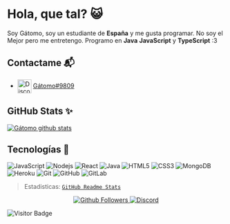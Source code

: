 # Hola, que tal? 😺

Soy Gátomo, soy un estudiante de **España** y me gusta programar. No soy el Mejor pero me entretengo. Programo en **Java** **JavaScript** y **TypeScript**
:3

## Contactame 📬
   - <img src="https://simpleicons.org/icons/discord.svg" alt="Discord" width="32" align="center"> [Gátomo#9809](https://discord.gg/ZpWE57t)
   
   
## GitHub Stats ✨
[![Gátomo github stats](https://github-readme-stats.vercel.app/api?username=gatomo-oficial&show_icons=true&count_private=true&theme=react&extra=TheHuskyBot/Husky;Gatomo-Bunkers/Normal)](https://github.com/gatomo-oficial)

## Tecnologías 🍺
![JavaScript](https://img.shields.io/badge/-JavaScript-black?style=flat-square&logo=javascript) 
![Nodejs](https://img.shields.io/badge/-Nodejs-black?style=flat-square&logo=Node.js) 
![React](https://img.shields.io/badge/-React-black?style=flat-square&logo=react) 
![Java](https://img.shields.io/badge/-java-E34A86?style=flat-square&logo=java) 
![HTML5](https://img.shields.io/badge/-HTML5-E34F26?style=flat-square&logo=html5&logoColor=white) 
![CSS3](https://img.shields.io/badge/-CSS3-1572B6?style=flat-square&logo=css3)
![MongoDB](https://img.shields.io/badge/-MongoDB-black?style=flat-square&logo=mongodb)
![Heroku](https://img.shields.io/badge/-Heroku-430098?style=flat-square&logo=heroku)
![Git](https://img.shields.io/badge/-Git-black?style=flat-square&logo=git)
![GitHub](https://img.shields.io/badge/-GitHub-181717?style=flat-square&logo=github)
![GitLab](https://img.shields.io/badge/-GitLab-FCA121?style=flat-square&logo=gitlab)


> Estadisticas: [`GitHub Readme Stats`](https://github.com/anuraghazra/github-readme-stats)

<p align="center">
  <a href="https://github.com/gatomo-oficial">
    <img alt="Github Followers" src="https://img.shields.io/github/followers/gatomo-oficial?logo=github&style=for-the-badge" />
  </a>
  <a href="https://discord.gg/NmW8kYv">
    <img alt="Discord" src="https://img.shields.io/discord/685949311443271744?logo=Discord&style=for-the-badge" />
  </a>

<div>
   
   ![Visitor Badge](https://visitor-badge.laobi.icu/badge?page_id=gatomo-oficial.gatomo-oficial)
   
</div>
</p>


